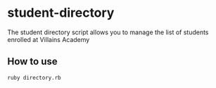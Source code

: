 # student-directory

The student directory script allows you to manage the list of students enrolled at Villains Academy

## How to use ##

```shell
ruby directory.rb
```